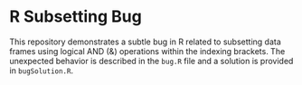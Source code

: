 # R Subsetting Bug
This repository demonstrates a subtle bug in R related to subsetting data frames using logical AND (&) operations within the indexing brackets.  The unexpected behavior is described in the `bug.R` file and a solution is provided in `bugSolution.R`.